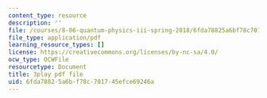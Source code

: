 ```yaml
---
content_type: resource
description: ''
file: /courses/8-06-quantum-physics-iii-spring-2018/6fda78825a6bf78c701745efce69246a_o10QADeeK04.pdf
file_type: application/pdf
learning_resource_types: []
license: https://creativecommons.org/licenses/by-nc-sa/4.0/
ocw_type: OCWFile
resourcetype: Document
title: 3play pdf file
uid: 6fda7882-5a6b-f78c-7017-45efce69246a
---
```

